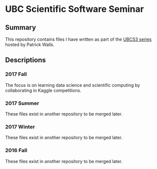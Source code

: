 # UBC Scientific Software Seminar

## Summary

This repository contains files I have written as part of the [UBCS3 series](https://github.com/ubcs3) hosted by Patrick Walls.

## Descriptions

### 2017 Fall

The focus is on learning data science and scientific computing by
collaborating in Kaggle competitions.

### 2017 Summer

These files exist in another repository to be merged later. 

### 2017 Winter

These files exist in another repository to be merged later.

### 2016 Fall

These files exist in another repository to be merged later. 